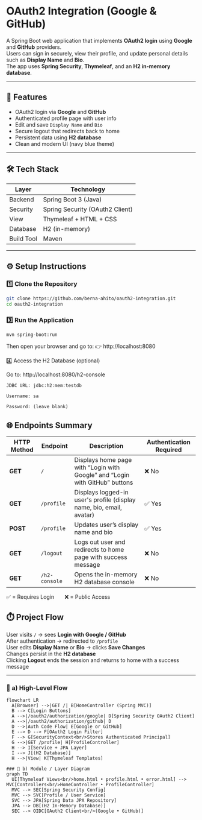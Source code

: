 # OAuth2 Integration (Google & GitHub)

A Spring Boot web application that implements **OAuth2 login** using **Google** and **GitHub** providers.  
Users can sign in securely, view their profile, and update personal details such as **Display Name** and **Bio**.  
The app uses **Spring Security**, **Thymeleaf**, and an **H2 in-memory database**.

---
## 🚀 Features

-  OAuth2 login via **Google** and **GitHub**
-  Authenticated profile page with user info
-  Edit and save `Display Name` and `Bio`
-  Secure logout that redirects back to home
- Persistent data using **H2 database**
-  Clean and modern UI (navy blue theme)

---

## 🛠️ Tech Stack

| Layer | Technology |
|-------|-------------|
| Backend | Spring Boot 3 (Java) |
| Security | Spring Security (OAuth2 Client) |
| View | Thymeleaf + HTML + CSS |
| Database | H2 (in-memory) |
| Build Tool | Maven |

---

## ⚙️ Setup Instructions

### 1️⃣ Clone the Repository
```bash
git clone https://github.com/berna-ahito/oauth2-integration.git
cd oauth2-integration
```

### 3️⃣ Run the Application
```
mvn spring-boot:run
```

Then open your browser and go to:
👉 http://localhost:8080

4️⃣ Access the H2 Database (optional)

Go to: http://localhost:8080/h2-console
```
JDBC URL: jdbc:h2:mem:testdb

Username: sa

Password: (leave blank)
```
## 🌐 Endpoints Summary

| HTTP Method | Endpoint | Description | Authentication Required |
|--------------|-----------|--------------|--------------------------|
| **GET** | `/` | Displays home page with “Login with Google” and “Login with GitHub” buttons | ❌ No |
| **GET** | `/profile` | Displays logged-in user's profile (display name, bio, email, avatar) | ✅ Yes |
| **POST** | `/profile` | Updates user’s display name and bio | ✅ Yes |
| **GET** | `/logout` | Logs out user and redirects to home page with success message | ❌ No |
| **GET** | `/h2-console` | Opens the in-memory H2 database console | ❌ No |

✅ = Requires Login  ❌ = Public Access

## ⏱️ Project Flow

User visits `/` → sees **Login with Google / GitHub**  
After authentication → redirected to `/profile`  
User edits **Display Name** or **Bio** → clicks **Save Changes**  
Changes persist in the **H2 database**  
Clicking **Logout** ends the session and returns to home with a success message  

---

### 🧭 a) High-Level Flow
```mermaid
flowchart LR
  A[Browser] -->|GET /| B[HomeController (Spring MVC)]
  B --> C[Login Buttons]
  A -->|/oauth2/authorization/google| D[Spring Security OAuth2 Client]
  A -->|/oauth2/authorization/github| D
  D -->|Auth Code Flow| E[Google or GitHub]
  E --> D --> F[OAuth2 Login Filter]
  F --> G[SecurityContext<br/>Stores Authenticated Principal]
  G -->|GET /profile| H[ProfileController]
  H --> I[Service + JPA Layer]
  I --> J[(H2 Database)]
  H -->|View| K[Thymeleaf Templates]

### 🧩 b) Module / Layer Diagram
graph TD
  UI[Thymeleaf Views<br/>home.html • profile.html • error.html] --> MVC[Controllers<br/>HomeController • ProfileController]
  MVC --> SEC[Spring Security Config]
  MVC --> SVC[Profile / User Service]
  SVC --> JPA[Spring Data JPA Repository]
  JPA --> DB[(H2 In-Memory Database)]
  SEC --> OIDC[OAuth2 Client<br/>(Google • GitHub)]
